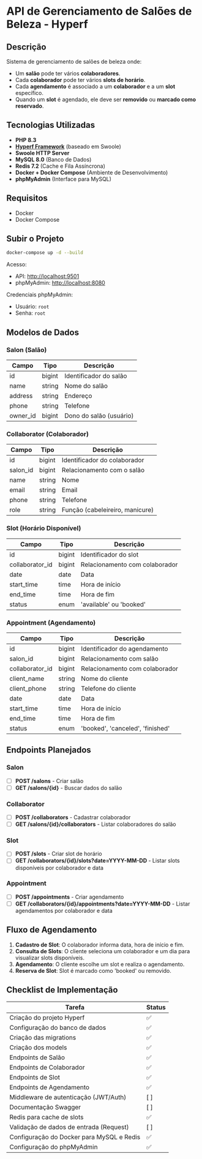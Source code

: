 # API de Gerenciamento de Salões de Beleza - Hyperf

## Descrição

Sistema de gerenciamento de salões de beleza onde:

* Um **salão** pode ter vários **colaboradores**.
* Cada **colaborador** pode ter vários **slots de horário**.
* Cada **agendamento** é associado a um **colaborador** e a um **slot** específico.
* Quando um **slot** é agendado, ele deve ser **removido** ou **marcado como reservado**.

## Tecnologias Utilizadas

* **PHP 8.3**
* **[Hyperf Framework](https://hyperf.io/)** (baseado em Swoole)
* **Swoole HTTP Server**
* **MySQL 8.0** (Banco de Dados)
* **Redis 7.2** (Cache e Fila Assíncrona)
* **Docker + Docker Compose** (Ambiente de Desenvolvimento)
* **phpMyAdmin** (Interface para MySQL)

## Requisitos

* Docker
* Docker Compose

## Subir o Projeto

```bash
docker-compose up -d --build
```

Acesso:

* API: [http://localhost:9501](http://localhost:9501)
* phpMyAdmin: [http://localhost:8080](http://localhost:8080)

Credenciais phpMyAdmin:

* Usuário: `root`
* Senha: `root`

## Modelos de Dados

### Salon (Salão)

| Campo     | Tipo   | Descrição               |
| --------- | ------ | ----------------------- |
| id        | bigint | Identificador do salão  |
| name      | string | Nome do salão           |
| address   | string | Endereço                |
| phone     | string | Telefone                |
| owner\_id | bigint | Dono do salão (usuário) |

### Collaborator (Colaborador)

| Campo     | Tipo   | Descrição                       |
| --------- | ------ | ------------------------------- |
| id        | bigint | Identificador do colaborador    |
| salon\_id | bigint | Relacionamento com o salão      |
| name      | string | Nome                            |
| email     | string | Email                           |
| phone     | string | Telefone                        |
| role      | string | Função (cabeleireiro, manicure) |

### Slot (Horário Disponível)

| Campo            | Tipo   | Descrição                      |
| ---------------- | ------ | ------------------------------ |
| id               | bigint | Identificador do slot          |
| collaborator\_id | bigint | Relacionamento com colaborador |
| date             | date   | Data                           |
| start\_time      | time   | Hora de início                 |
| end\_time        | time   | Hora de fim                    |
| status           | enum   | 'available' ou 'booked'        |

### Appointment (Agendamento)

| Campo            | Tipo   | Descrição                        |
| ---------------- | ------ | -------------------------------- |
| id               | bigint | Identificador do agendamento     |
| salon\_id        | bigint | Relacionamento com salão         |
| collaborator\_id | bigint | Relacionamento com colaborador   |
| client\_name     | string | Nome do cliente                  |
| client\_phone    | string | Telefone do cliente              |
| date             | date   | Data                             |
| start\_time      | time   | Hora de início                   |
| end\_time        | time   | Hora de fim                      |
| status           | enum   | 'booked', 'canceled', 'finished' |

## Endpoints Planejados

### Salon

* [ ] **POST /salons** - Criar salão
* [ ] **GET /salons/{id}** - Buscar dados do salão

### Collaborator

* [ ] **POST /collaborators** - Cadastrar colaborador
* [ ] **GET /salons/{id}/collaborators** - Listar colaboradores do salão

### Slot

* [ ] **POST /slots** - Criar slot de horário
* [ ] **GET /collaborators/{id}/slots?date=YYYY-MM-DD** - Listar slots disponíveis por colaborador e data

### Appointment

* [ ] **POST /appointments** - Criar agendamento
* [ ] **GET /collaborators/{id}/appointments?date=YYYY-MM-DD** - Listar agendamentos por colaborador e data

## Fluxo de Agendamento

1. **Cadastro de Slot**: O colaborador informa data, hora de início e fim.
2. **Consulta de Slots**: O cliente seleciona um colaborador e um dia para visualizar slots disponíveis.
3. **Agendamento**: O cliente escolhe um slot e realiza o agendamento.
4. **Reserva de Slot**: Slot é marcado como 'booked' ou removido.

## Checklist de Implementação

| Tarefa                                    | Status |
| ----------------------------------------- | ------ |
| Criação do projeto Hyperf                 | ✅      |
| Configuração do banco de dados            | ✅      |
| Criação das migrations                    | ✅      |
| Criação dos models                        | ✅    |
| Endpoints de Salão                        |  ✅   |
| Endpoints de Colaborador                  | ✅    |
| Endpoints de Slot                         | ✅  |
| Endpoints de Agendamento                  | ✅   |
| Middleware de autenticação (JWT/Auth)     | \[ ]   |
| Documentação Swagger                      | \[ ]   |
| Redis para cache de slots                 | ✅   |
| Validação de dados de entrada (Request)   | \[ ]   |
| Configuração do Docker para MySQL e Redis | ✅      |
| Configuração do phpMyAdmin                | ✅      |
